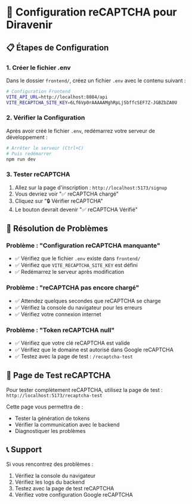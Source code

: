 # 🔐 Configuration reCAPTCHA pour Diravenir

## 📋 **Étapes de Configuration**

### 1. **Créer le fichier .env**

Dans le dossier `frontend/`, créez un fichier `.env` avec le contenu suivant :

```bash
# Configuration Frontend
VITE_API_URL=http://localhost:8084/api
VITE_RECAPTCHA_SITE_KEY=6Lf6Vp0rAAAAAMghRpLjSbffcSEF7Z-JGBZbZA0U
```

### 2. **Vérifier la Configuration**

Après avoir créé le fichier `.env`, redémarrez votre serveur de développement :

```bash
# Arrêter le serveur (Ctrl+C)
# Puis redémarrer
npm run dev
```

### 3. **Tester reCAPTCHA**

1. Allez sur la page d'inscription : `http://localhost:5173/signup`
2. Vous devriez voir "✅ reCAPTCHA chargé" 
3. Cliquez sur "🔒 Vérifier reCAPTCHA"
4. Le bouton devrait devenir "✅ reCAPTCHA Vérifié"

## 🔧 **Résolution de Problèmes**

### **Problème : "Configuration reCAPTCHA manquante"**
- ✅ Vérifiez que le fichier `.env` existe dans `frontend/`
- ✅ Vérifiez que `VITE_RECAPTCHA_SITE_KEY` est défini
- ✅ Redémarrez le serveur après modification

### **Problème : "reCAPTCHA pas encore chargé"**
- ✅ Attendez quelques secondes que reCAPTCHA se charge
- ✅ Vérifiez la console du navigateur pour les erreurs
- ✅ Vérifiez votre connexion internet

### **Problème : "Token reCAPTCHA null"**
- ✅ Vérifiez que votre clé reCAPTCHA est valide
- ✅ Vérifiez que le domaine est autorisé dans Google reCAPTCHA
- ✅ Testez avec la page de test : `/recaptcha-test`

## 🧪 **Page de Test reCAPTCHA**

Pour tester complètement reCAPTCHA, utilisez la page de test :
`http://localhost:5173/recaptcha-test`

Cette page vous permettra de :
- Tester la génération de tokens
- Vérifier la communication avec le backend
- Diagnostiquer les problèmes

## 📞 **Support**

Si vous rencontrez des problèmes :
1. Vérifiez la console du navigateur
2. Vérifiez les logs du backend
3. Testez avec la page de test reCAPTCHA
4. Vérifiez votre configuration Google reCAPTCHA
